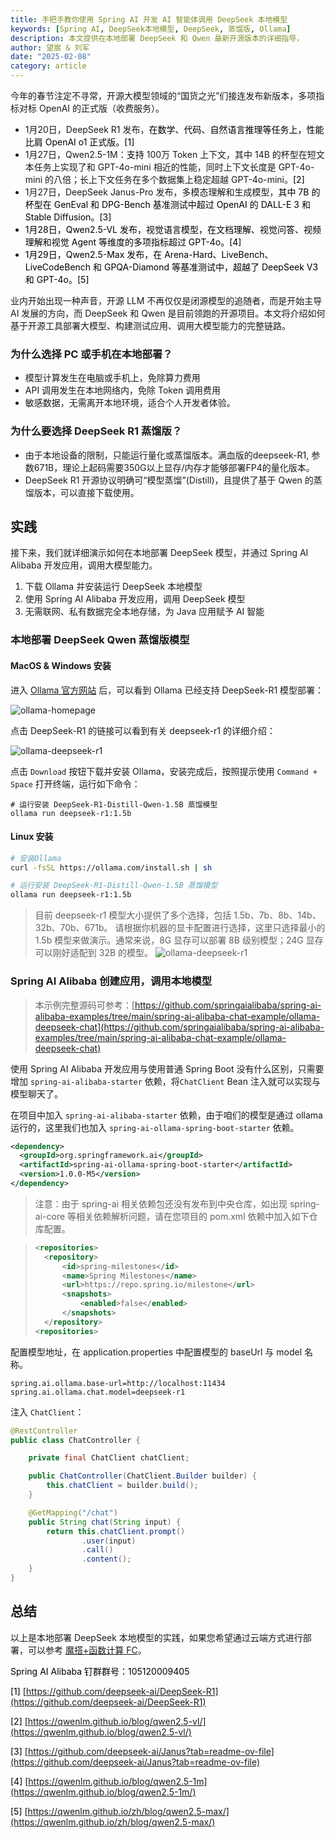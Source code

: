```yaml
---
title: 手把手教你使用 Spring AI 开发 AI 智能体调用 DeepSeek 本地模型
keywords: [Spring AI, DeepSeek本地模型, DeepSeek, 蒸馏版, Ollama]
description: 本文提供在本地部署 DeepSeek 和 Qwen 最新开源版本的详细指导，
author: 望宸 & 刘军
date: "2025-02-08"
category: article
---
```


今年的春节注定不寻常，开源大模型领域的“国货之光”们接连发布新版本，多项指标对标 OpenAI 的正式版（收费服务）。

+ 1月20日，DeepSeek R1 发布，<font style="color:rgb(0, 0, 0);">在数学、代码、自然语言推理等任务上，性能比肩 OpenAI o1 正式版。[1]</font>
+ 1月27日，Qwen2.5-1M：<font style="color:rgb(0, 0, 0);">支持 </font><font style="color:rgb(30, 30, 30);">100万 Tok</font>en 上下文，其中 14B 的杯型在短文本任务上实现了和 GPT-4o-mini 相近的性能，同时上下文长度是 GPT-4o-mini 的八倍；长上下文任务在多个数据集上稳定超越 GPT-4o-mini。<font style="color:rgb(0, 0, 0);">[2]</font>
+ 1月27日，DeepSeek Janus-Pro 发布，多模态理解和生成模型，<font style="color:rgb(0, 0, 0);">其中 7B 的杯型在 GenEval 和 DPG-Bench 基准测试中超过 OpenAI 的 DALL-E 3 和 Stable Diffusion。[3]</font>
+ <font style="color:rgb(0, 0, 0);">1月28日，Qwen2.5-VL 发布，视觉语言模型，在文档理解、视觉问答、视频理解和视觉 Agent 等维度的多项指标超过 GPT-4o。[4]</font>
+ <font style="color:rgb(0, 0, 0);">1月29日，Qwen2.5-Max 发布，在 Arena-Hard、LiveBench、LiveCodeBench 和 GPQA-Diamond 等基准测试中，超越了 DeepSeek V3 和 GPT-4o。[5]</font>


业内开始出现一种声音，开源 LLM 不再仅仅是闭源模型的追随者，而是开始主导 AI 发展的方向，而 DeepSeek 和 Qwen 是目前领跑的开源项目。本文将介绍如何基于开源工具部署大模型、构建测试应用、调用大模型能力的完整链路。


### 为什么选择 PC 或手机在本地部署？
+ 模型计算发生在电脑或手机上，免除算力费用
+ API 调用发生在本地网络内，免除 Token 调用费用
+ 敏感数据，无需离开本地环境，适合个人开发者体验。

### 为什么要选择 DeepSeek R1 蒸馏版？
+ 由于本地设备的限制，只能运行量化或蒸馏版本。满血版的deepseek-R1, 参数671B，理论上起码需要350G以上显存/内存才能够部署FP4的量化版本。
+ DeepSeek R1 开源协议明确可“模型蒸馏”(Distill)，且提供了基于 Qwen 的蒸馏版本，可以直接下载使用。


## 实践
接下来，我们就详细演示如何在本地部署 DeepSeek 模型，并通过 Spring AI Alibaba 开发应用，调用大模型能力。
1. 下载 Ollama 并安装运行 DeepSeek 本地模型
2. 使用 Spring AI Alibaba 开发应用，调用 DeepSeek 模型
3. 无需联网、私有数据完全本地存储，为 Java 应用赋予 AI 智能

### 本地部署 DeepSeek Qwen 蒸馏版模型

#### MacOS & Windows 安装
进入 [Ollama 官方网站](https://ollama.com/) 后，可以看到 Ollama 已经支持 DeepSeek-R1 模型部署：

![ollama-homepage](/img/blog/deepseek/ollama-homepage.png)

点击 DeepSeek-R1 的链接可以看到有关 deepseek-r1 的详细介绍：

![ollama-deepseek-r1](/img/blog/deepseek/ollama-deepseek-r1.png)

点击 `Download` 按钮下载并安装 Ollama，安装完成后，按照提示使用 `Command + Space` 打开终端，运行如下命令：

```shell
# 运行安装 DeepSeek-R1-Distill-Qwen-1.5B 蒸馏模型
ollama run deepseek-r1:1.5b
```

#### Linux 安装

```bash
# 安装Ollama
curl -fsSL https://ollama.com/install.sh | sh

# 运行安装 DeepSeek-R1-Distill-Qwen-1.5B 蒸馏模型
ollama run deepseek-r1:1.5b
```



> 目前 deepseek-r1 模型大小提供了多个选择，包括 1.5b、7b、8b、14b、32b、70b、671b。
> 请根据你机器的显卡配置进行选择，这里只选择最小的 1.5b 模型来做演示。通常来说，8G 显存可以部署 8B 级别模型；24G 显存可以刚好适配到 32B 的模型。
> ![ollama-deepseek-r1](/img/blog/deepseek/ollama-deepseek-r1-distill.png)

### Spring AI Alibaba 创建应用，调用本地模型

> 本示例完整源码可参考：[https://github.com/springaialibaba/spring-ai-alibaba-examples/tree/main/spring-ai-alibaba-chat-example/ollama-deepseek-chat](https://github.com/springaialibaba/spring-ai-alibaba-examples/tree/main/spring-ai-alibaba-chat-example/ollama-deepseek-chat)


使用 Spring AI Alibaba 开发应用与使用普通 Spring Boot 没有什么区别，只需要增加 `spring-ai-alibaba-starter` 依赖，将`ChatClient` Bean 注入就可以实现与模型聊天了。</font>

在项目中加入 `spring-ai-alibaba-starter` 依赖，由于咱们的模型是通过 ollama 运行的，这里我们也加入 `spring-ai-ollama-spring-boot-starter` 依赖。

```xml
<dependency>
  <groupId>org.springframework.ai</groupId>
  <artifactId>spring-ai-ollama-spring-boot-starter</artifactId>
  <version>1.0.0-M5</version>
</dependency>
```


> 注意：由于 spring-ai 相关依赖包还没有发布到中央仓库，如出现 spring-ai-core 等相关依赖解析问题，请在您项目的 pom.xml 依赖中加入如下仓库配置。
>

>```xml
><repositories>
>	<repository>
>		<id>spring-milestones</id>
>		<name>Spring Milestones</name>
>		<url>https://repo.spring.io/milestone</url>
>		<snapshots>
>			<enabled>false</enabled>
>		</snapshots>
>	</repository>
><repositories>
>```

配置模型地址，在 application.properties 中配置模型的 baseUrl 与 model 名称。

```plain
spring.ai.ollama.base-url=http://localhost:11434
spring.ai.ollama.chat.model=deepseek-r1
```


注入 `ChatClient`：

```java
@RestController
public class ChatController {

	private final ChatClient chatClient;

	public ChatController(ChatClient.Builder builder) {
		this.chatClient = builder.build();
	}

	@GetMapping("/chat")
	public String chat(String input) {
		return this.chatClient.prompt()
				.user(input)
				.call()
				.content();
	}
}
```

## 总结
以上是本地部署 DeepSeek 本地模型的实践，如果您希望通过云端方式进行部署，可以参考 [魔搭+函数计算 FC](https://mp.weixin.qq.com/s/yk5t0oIv7XQR0ky6phiq6g)。

<font style="color:rgb(0, 0, 0);"></font>

<font style="color:rgb(0, 0, 0);">Spring AI Alibaba 钉群群号：105120009405</font>



<font style="color:rgb(0, 0, 0);">[1] </font>[https://github.com/deepseek-ai/DeepSeek-R1](https://github.com/deepseek-ai/DeepSeek-R1)

<font style="color:rgb(0, 0, 0);">[2] </font>[https://qwenlm.github.io/blog/qwen2.5-vl/](https://qwenlm.github.io/blog/qwen2.5-vl/)

<font style="color:rgb(0, 0, 0);">[3] </font>[https://github.com/deepseek-ai/Janus?tab=readme-ov-file](https://github.com/deepseek-ai/Janus?tab=readme-ov-file)

<font style="color:rgb(0, 0, 0);">[4] </font>[https://qwenlm.github.io/blog/qwen2.5-1m](https://qwenlm.github.io/blog/qwen2.5-1m/)

<font style="color:rgb(0, 0, 0);">[5] </font>[https://qwenlm.github.io/zh/blog/qwen2.5-max/](https://qwenlm.github.io/zh/blog/qwen2.5-max/)


